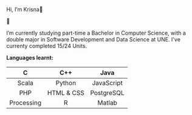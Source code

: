 Hi, I’m Krisna👋


🌱 

I’m currently studying part-time a Bachelor in Computer Science, with a double major in Software Development and Data Science at UNE. I've currenty completed 15/24 Units.


**Languages learnt:**

| C | C++ | Java |
:---: | :---: | :---: 
| Scala | Python | JavaScript |
| PHP | HTML & CSS | PostgreSQL |
| Processing | R | Matlab |
